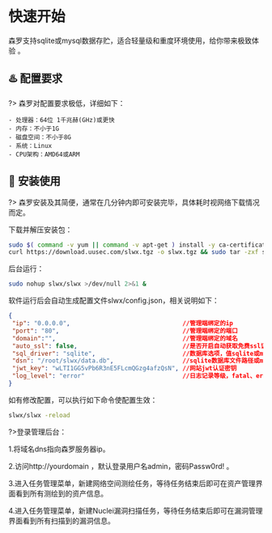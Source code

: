# 快速开始
森罗支持sqlite或mysql数据存贮，适合轻量级和重度环境使用，给你带来极致体验 。



##  :hotsprings: 配置要求 <!-- {docsify-ignore} -->
?> 森罗对配置要求极低，详细如下：

  ```
  - 处理器：64位 1千兆赫(GHz)或更快
  - 内存：不小于1G
  - 磁盘空间：不小于8G
  - 系统：Linux
  - CPU架构：AMD64或ARM
  ```



## :rocket: 安装使用 <!-- {docsify-ignore} -->
?> 森罗安装及其简便，通常在几分钟内即可安装完毕，具体耗时视网络下载情况而定。

下载并解压安装包：

```bash
sudo $( command -v yum || command -v apt-get ) install -y ca-certificates
curl https://download.uusec.com/slwx.tgz -o slwx.tgz && sudo tar -zxf slwx.tgz && rm -f ./slwx.tgz
```

后台运行：

```bash
sudo nohup slwx/slwx >/dev/null 2>&1 &
```

软件运行后会自动生成配置文件slwx/config.json，相关说明如下： 
```json
{
 "ip": "0.0.0.0",                               //管理端绑定的ip
 "port": "80",                                  //管理端绑定的端口
 "domain":"",                                   //管理端绑定的域名
 "auto_ssl": false,                             //是否开启自动获取免费ssl证书，确保此时端口为443
 "sql_driver": "sqlite",                        //数据库选项，值sqlite或mysql
 "dsn": "/root/slwx/data.db",                   //sqlite数据库文件路径或mysql数据库dsn连接信息
 "jwt_key": "wLTI1GG5vPb6R3nE5FLcmQGzg4afzQsN", //网站jwt认证密钥
 "log_level": "error"                           //日志记录等级，fatal、error、info、debug
}
```

如有修改配置，可以执行如下命令使配置生效： 
```bash
slwx/slwx -reload
```

?>登录管理后台：

1.将域名dns指向森罗服务器ip。

2.访问http://yourdomain ，默认登录用户名admin，密码Passw0rd! 。

3.进入任务管理菜单，新建网络空间测绘任务，等待任务结束后即可在资产管理界面看到所有测绘到的资产信息。

4.进入任务管理菜单，新建Nuclei漏洞扫描任务，等待任务结束后即可在漏洞管理界面看到所有扫描到的漏洞信息。

